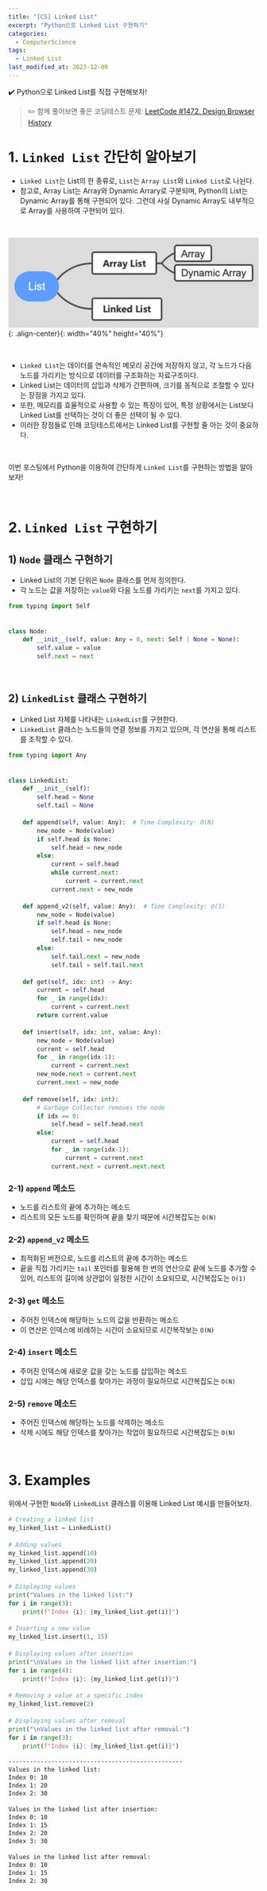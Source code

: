 ```yaml
---
title: "[CS] Linked List"
excerpt: "Python으로 Linked List 구현하기"
categories:
  - ComputerScience
tags:
  - Linked List
last_modified_at: 2023-12-09
---
```


<div class="notice--primary" markdown="1">
✔️ Python으로 Linked List를 직접 구현해보자!
</div>

> ✏️ 함께 풀어보면 좋은 코딩테스트 문제: [LeetCode #1472. Design Browser History](https://leetcode.com/problems/design-browser-history/description/)

# 1. `Linked List` 간단히 알아보기

- `Linked List`는 List의 한 종류로, `List`는 `Array List`와 `Linked List`로 나뉜다.
- 참고로, Array List는 Array와 Dynamic Arrary로 구분되며, Python의 List는 Dynamic Array를 통해 구현되어 있다. 그런데 사실 Dynamic Array도 내부적으로 Array를 사용하여 구현되어 있다.

<br>

![image01](/assets/images/2023-12-09-linked_list-01.png){: .align-center}{: width="40%" height="40%"}

<br>

- `Linked List`는 데이터를 연속적인 메모리 공간에 저장하지 않고, 각 노드가 다음 노드를 가리키는 방식으로 데이터를 구조화하는 자료구조이다.
- Linked List는 데이터의 삽입과 삭제가 간편하며, 크기를 동적으로 조절할 수 있다는 장점을 가지고 있다.
- 또한, 메모리를 효율적으로 사용할 수 있는 특징이 있어, 특정 상황에서는 List보다 Linked List를 선택하는 것이 더 좋은 선택이 될 수 있다.
- 이러한 장점들로 인해 코딩테스트에서는 Linked List를 구현할 줄 아는 것이 중요하다.

<br>

이번 포스팅에서 Python을 이용하여 간단하게 `Linked List`를 구현하는 방법을 알아보자!

<br>

# 2. `Linked List` 구현하기

## 1) `Node` 클래스 구현하기

- Linked List의 기본 단위은 `Node` 클래스를 먼저 정의한다.
- 각 노드는 값을 저장하는 `value`와 다음 노드를 가리키는 `next`를 가지고 있다.

```python
from typing import Self


class Node:
    def __init__(self, value: Any = 0, next: Self | None = None):
        self.value = value
        self.next = next
```

<br>

## 2) `LinkedList` 클래스 구현하기

- Linked List 자체를 나타내는 `LinkedList`를 구현한다.
- `LinkedList` 클래스는 노드들의 연결 정보를 가지고 있으며, 각 연산을 통해 리스트를 조작할 수 있다.

```python
from typing import Any


class LinkedList:
    def __init__(self):
        self.head = None
        self.tail = None

    def append(self, value: Any):  # Time Complexity: O(N)
        new_node = Node(value)
        if self.head is None:
            self.head = new_node
        else:
            current = self.head
            while current.next:
                current = current.next
            current.next = new_node

    def append_v2(self, value: Any):  # Time Complexity: O(1)
        new_node = Node(value)
        if self.head is None:
            self.head = new_node
            self.tail = new_node
        else:
            self.tail.next = new_node
            self.tail = self.tail.next

    def get(self, idx: int) -> Any:
        current = self.head
        for _ in range(idx):
            current = current.next
        return current.value

    def insert(self, idx: int, value: Any):
        new_node = Node(value)
        current = self.head
        for _ in range(idx-1):
            current = current.next
        new_node.next = current.next
        current.next = new_node

    def remove(self, idx: int):
        # Garbage Collector removes the node
        if idx == 0:
            self.head = self.head.next
        else:
            current = self.head
            for _ in range(idx-1):
                current = current.next
            current.next = current.next.next
```

### 2-1) `append` 메소드

- 노드를 리스트의 끝에 추가하는 메소드
- 리스트의 모든 노드를 확인하며 끝을 찾기 때문에 시간복잡도는 `O(N)`

### 2-2) `append_v2` 메소드

- 최적화된 버전으로, 노드를 리스트의 끝에 추가하는 메소드
- 끝을 직접 가리키는 `tail` 포인터를 활용해 한 번의 연산으로 끝에 노드를 추가할 수 있어, 리스트의 길이에 상관없이 일정한 시간이 소요되므로, 시간복잡도는 `O(1)`

### 2-3) `get` 메소드

- 주어진 인덱스에 해당하는 노드의 값을 반환하는 메소드
- 이 연산은 인덱스에 비례하는 시간이 소요되므로 시간복작보는 `O(N)`

### 2-4) `insert` 메소드

- 주어진 인덱스에 새로운 값을 갖는 노드를 삽입하는 메소드
- 삽입 시에는 해당 인덱스를 찾아가는 과정이 필요하므로 시간복잡도는 `O(N)`

### 2-5) `remove` 메소드

- 주어진 인덱스에 해당하는 노드를 삭제하는 메소드
- 삭제 시에도 해당 인덱스를 찾아가는 작업이 필요하므로 시간복잡도는 `O(N)`

<br>

# 3. Examples

위에서 구현한 `Node`와 `LinkedList` 클래스를 이용해 Linked List 예시를 만들어보자.

```python
# Creating a linked list
my_linked_list = LinkedList()

# Adding values
my_linked_list.append(10)
my_linked_list.append(20)
my_linked_list.append(30)

# Displaying values
print("Values in the linked list:")
for i in range(3):
    print(f"Index {i}: {my_linked_list.get(i)}")

# Inserting a new value
my_linked_list.insert(1, 15)

# Displaying values after insertion
print("\nValues in the linked list after insertion:")
for i in range(4):
    print(f"Index {i}: {my_linked_list.get(i)}")

# Removing a value at a specific index
my_linked_list.remove(2)

# Displaying values after removal
print("\nValues in the linked list after removal:")
for i in range(3):
    print(f"Index {i}: {my_linked_list.get(i)}")
```

```
-------------------------------------------------
Values in the linked list:
Index 0: 10
Index 1: 20
Index 2: 30

Values in the linked list after insertion:
Index 0: 10
Index 1: 15
Index 2: 20
Index 3: 30

Values in the linked list after removal:
Index 0: 10
Index 1: 15
Index 2: 30
```
